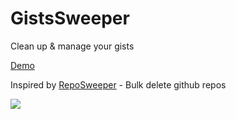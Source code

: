  # GistsSweeper
Clean up & manage your gists  

[Demo](https://thewh1teagle.github.io/GistsSweeper/)  

Inspired by [RepoSweeper](https://reposweeper.com/#login_main) - Bulk delete github repos

<img src='https://user-images.githubusercontent.com/61390950/168061940-2dd96712-d343-4fb3-90c5-901b5a4b9ed8.png'>

